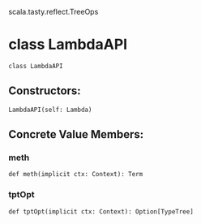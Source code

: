 scala.tasty.reflect.TreeOps
# class LambdaAPI

<pre><code class="language-scala" >class LambdaAPI</pre></code>
## Constructors:
<pre><code class="language-scala" >LambdaAPI(self: Lambda)</pre></code>

## Concrete Value Members:
### meth
<pre><code class="language-scala" >def meth(implicit ctx: Context): Term</pre></code>

### tptOpt
<pre><code class="language-scala" >def tptOpt(implicit ctx: Context): Option[TypeTree]</pre></code>

